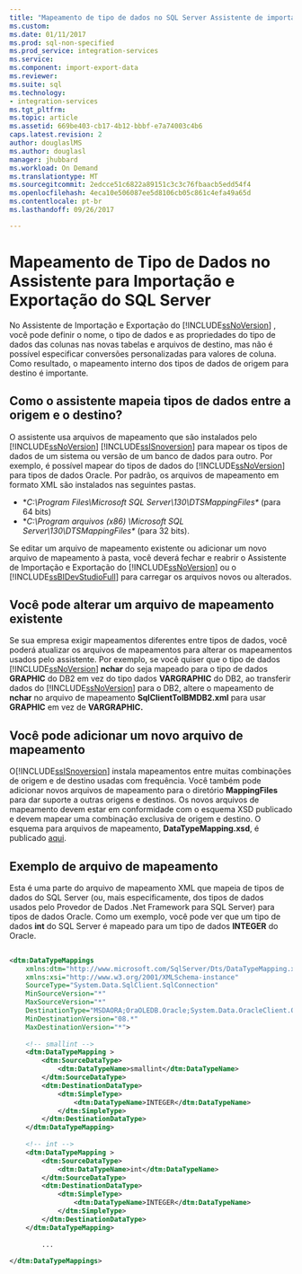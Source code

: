 ```yaml
---
title: "Mapeamento de tipo de dados no SQL Server Assistente de importação e exportação | Microsoft Docs"
ms.custom: 
ms.date: 01/11/2017
ms.prod: sql-non-specified
ms.prod_service: integration-services
ms.service: 
ms.component: import-export-data
ms.reviewer: 
ms.suite: sql
ms.technology:
- integration-services
ms.tgt_pltfrm: 
ms.topic: article
ms.assetid: 669be403-cb17-4b12-bbbf-e7a74003c4b6
caps.latest.revision: 2
author: douglaslMS
ms.author: douglasl
manager: jhubbard
ms.workload: On Demand
ms.translationtype: MT
ms.sourcegitcommit: 2edcce51c6822a89151c3c3c76fbaacb5edd54f4
ms.openlocfilehash: 4eca10e506087ee5d8106cb05c861c4efa49a65d
ms.contentlocale: pt-br
ms.lasthandoff: 09/26/2017

---
```

# <a name="data-type-mapping-in-the-sql-server-import-and-export-wizard"></a>Mapeamento de Tipo de Dados no Assistente para Importação e Exportação do SQL Server
 No Assistente de Importação e Exportação do [!INCLUDE[ssNoVersion](../../includes/ssnoversion-md.md)] , você pode definir o nome, o tipo de dados e as propriedades do tipo de dados das colunas nas novas tabelas e arquivos de destino, mas não é possível especificar conversões personalizadas para valores de coluna. Como resultado, o mapeamento interno dos tipos de dados de origem para destino é importante.  
  
##  <a name="wizardMapping"></a> Como o assistente mapeia tipos de dados entre a origem e o destino?
O assistente usa arquivos de mapeamento que são instalados pelo [!INCLUDE[ssNoVersion](../../includes/ssnoversion-md.md)] [!INCLUDE[ssISnoversion](../../includes/ssisnoversion-md.md)] para mapear os tipos de dados de um sistema ou versão de um banco de dados para outro. Por exemplo, é possível mapear do tipos de dados do [!INCLUDE[ssNoVersion](../../includes/ssnoversion-md.md)] para tipos de dados Oracle. Por padrão, os arquivos de mapeamento em formato XML são instalados nas seguintes pastas.
-   **C:\Program Files\Microsoft SQL Server\130\DTSMappingFiles\**  (para 64 bits)
-   **C:\Program arquivos (x86) \Microsoft SQL Server\130\DTSMappingFiles\**  (para 32 bits).  
  
 Se editar um arquivo de mapeamento existente ou adicionar um novo arquivo de mapeamento à pasta, você deverá fechar e reabrir o Assistente de Importação e Exportação do [!INCLUDE[ssNoVersion](../../includes/ssnoversion-md.md)] ou o [!INCLUDE[ssBIDevStudioFull](../../includes/ssbidevstudiofull-md.md)] para carregar os arquivos novos ou alterados.  
 
## <a name="you-can-change-an-existing-mapping-file"></a>Você pode alterar um arquivo de mapeamento existente
Se sua empresa exigir mapeamentos diferentes entre tipos de dados, você poderá atualizar os arquivos de mapeamentos para alterar os mapeamentos usados pelo assistente. Por exemplo, se você quiser que o tipo de dados [!INCLUDE[ssNoVersion](../../includes/ssnoversion-md.md)] **nchar** do seja mapeado para o tipo de dados **GRAPHIC** do DB2 em vez do tipo dados **VARGRAPHIC** do DB2, ao transferir dados do [!INCLUDE[ssNoVersion](../../includes/ssnoversion-md.md)] para o DB2, altere o mapeamento de **nchar** no arquivo de mapeamento **SqlClientToIBMDB2.xml** para usar **GRAPHIC** em vez de **VARGRAPHIC.**  
  
## <a name="you-can-add-a-new-mapping-file"></a>Você pode adicionar um novo arquivo de mapeamento
O[!INCLUDE[ssISnoversion](../../includes/ssisnoversion-md.md)] instala mapeamentos entre muitas combinações de origem e de destino usadas com frequência. Você também pode adicionar novos arquivos de mapeamento para o diretório **MappingFiles** para dar suporte a outras origens e destinos. Os novos arquivos de mapeamento devem estar em conformidade com o esquema XSD publicado e devem mapear uma combinação exclusiva de origem e destino. O esquema para arquivos de mapeamento, **DataTypeMapping.xsd**, é publicado [aqui](http://schemas.microsoft.com/sqlserver/2008/07/IntegrationServices/DataTypeMapping/DataTypeMapping.xsd).
 
## <a name="sample-mapping-file"></a>Exemplo de arquivo de mapeamento
Esta é uma parte do arquivo de mapeamento XML que mapeia de tipos de dados do SQL Server (ou, mais especificamente, dos tipos de dados usados pelo Provedor de Dados .Net Framework para SQL Server) para tipos de dados Oracle. Como um exemplo, você pode ver que um tipo de dados **int** do SQL Server é mapeado para um tipo de dados **INTEGER** do Oracle.
  
```xml  
  
<dtm:DataTypeMappings  
    xmlns:dtm="http://www.microsoft.com/SqlServer/Dts/DataTypeMapping.xsd"   
    xmlns:xsi="http://www.w3.org/2001/XMLSchema-instance"  
    SourceType="System.Data.SqlClient.SqlConnection"   
    MinSourceVersion="*"   
    MaxSourceVersion="*"   
    DestinationType="MSDAORA;OraOLEDB.Oracle;System.Data.OracleClient.OracleConnection"   
    MinDestinationVersion="08.*"   
    MaxDestinationVersion="*">  
  
    <!-- smallint -->  
    <dtm:DataTypeMapping >  
        <dtm:SourceDataType>  
            <dtm:DataTypeName>smallint</dtm:DataTypeName>  
        </dtm:SourceDataType>  
        <dtm:DestinationDataType>  
            <dtm:SimpleType>  
                <dtm:DataTypeName>INTEGER</dtm:DataTypeName>  
            </dtm:SimpleType>  
        </dtm:DestinationDataType>  
    </dtm:DataTypeMapping>    
  
    <!-- int -->  
    <dtm:DataTypeMapping >  
        <dtm:SourceDataType>  
            <dtm:DataTypeName>int</dtm:DataTypeName>  
        </dtm:SourceDataType>  
        <dtm:DestinationDataType>  
            <dtm:SimpleType>  
                <dtm:DataTypeName>INTEGER</dtm:DataTypeName>  
            </dtm:SimpleType>  
        </dtm:DestinationDataType>  
    </dtm:DataTypeMapping>    
  
        ...  
  
</dtm:DataTypeMappings>  
  
```  


